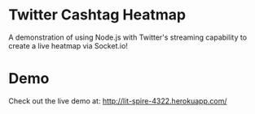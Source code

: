 Twitter Cashtag Heatmap
=======================

A demonstration of using Node.js with Twitter's streaming capability to create a live heatmap via Socket.io!

Demo
=======================

Check out the live demo at: http://lit-spire-4322.herokuapp.com/
